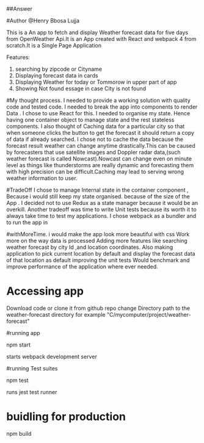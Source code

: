 ##Answer

#Author
@Henry Bbosa Lujja

This is a An app to fetch and display Weather forecast data for five days from OpenWeather Api.It is an App created with React and webpack 4 from scratch.It is a Single Page Application

Features:

1. searching by zipcode or Cityname
2. Displaying forecast data in cards
3. Displaying Weather for today or Tommorow in upper part of app
4. Showing Not found essage in case City is not found

#My thought process.
I needed to provide a working solution with quality code and tested code.
I needed to break the app into components to render Data . I chose to use
React for this. I needed to organise my state. Hence having one container object to manage state and the rest stateless components.
I also thought of Caching data for a particular city so that when someone clicks the button to get the forecast it should return a copy of data if already searched. I chose not to cache the data because the forecast result weather can change anytime drastically.This can be caused by forecasters that use satellite images and Doppler radar data,(such weather forecast is called Nowcast).Nowcast can change even on minute level as things like thunderstorms are really dynamic and forecasting them with high precision can be difficult.Caching may lead to serving wrong weather information to user.

#TradeOff
I chose to manage Internal state in the container component , Because i would still keep my state organised. because of the size of the App . I decided not to use Redux as a state manager because it would be an overkill.
Another tradeoff was time to write Unit tests because its worth it to always take time to test my applications.
I chose webpack as a bundler and to run the app in

#withMoreTime.
i would make the app look more beautiful with css
Work more on the way data is processed
Adding more features like searching weather forecast by city Id ,and location coordinates.
Also making application to pick current location by default and display the forecast data of that location as default
improving the unit tests
Would benchmark and improve performance of the application where ever needed.

# Accessing app

Download code or clone it from github repo
change Directory path to the weather-forecast directory
for example
"C/mycomputer/project/weather-forecast"

#running app

npm start

starts webpack development server

#running Test suites

npm test

runs jest test runner

# buidling for production

npm build

